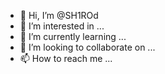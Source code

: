- 👋 Hi, I’m @SH1ROd
- 👀 I’m interested in ...
- 🌱 I’m currently learning ...
- 💞️ I’m looking to collaborate on ...
- 📫 How to reach me ...

<!---
SH1ROd/SH1ROd is a ✨ special ✨ repository because its `README.md` (this file) appears on your GitHub profile.
You can click the Preview link to take a look at your changes.
--->
